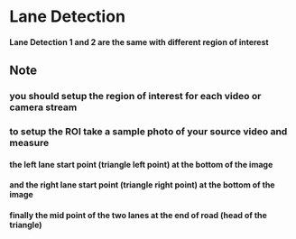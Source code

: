 # Lane Detection
#### Lane Detection 1 and 2 are the same with different region of interest

## Note
### you should setup the region of interest for each video or camera stream 
### to setup the ROI take a sample photo of your source video and measure 
#### the left lane start point (triangle left point) at the bottom of the image
#### and the right lane start point (triangle right point) at the bottom of the image
#### finally the mid point of the two lanes at the end of road   (head of the triangle) 